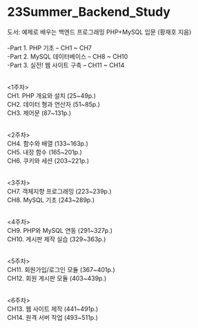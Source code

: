 # 23Summer_Backend_Study

도서: 예제로 배우는 백엔드 프로그래밍 PHP+MySQL 입문 (황재호 지음) <br/> <br/>
-Part 1. PHP 기초 – CH1 ~ CH7 <br/>
-Part 2. MySQL 데이터베이스 – CH8 ~ CH10 <br/>
-Part 3. 실전! 웹 사이트 구축 – CH11 ~ CH14 <br/> <br/>

<1주차> <br/>
CH1. PHP 개요와 설치 (25~49p.) <br/>
CH2. 데이터 형과 연산자 (51~85p.) <br/>
CH3. 제어문 (87~131p.) <br/> <br/>

<2주차> <br/>
CH4. 함수와 배열 (133~163p.) <br/>
CH5. 내장 함수 (165~201p.) <br/>
CH6. 쿠키와 세션 (203~221p.) <br/> <br/>

<3주차> <br/>
CH7. 객체지향 프로그래밍 (223~239p.) <br/>
CH8. MySQL 기초 (243~289p.) <br/> <br/>

<4주차> <br/>
CH9. PHP와 MySQL 연동 (291~327p.) <br/>
CH10. 게시판 제작 실습 (329~363p.) <br/> <br/>

<5주차> <br/>
CH11. 회원가입/로그인 모듈 (367~401p.) <br/>
CH12. 회원 게시판 모듈 (403~439p.) <br/> <br/>

<6주차> <br/>
CH13. 웹 사이트 제작 (441~491p.) <br/>
CH14. 원격 서버 작업 (493~511p.) 
